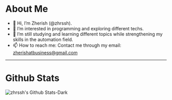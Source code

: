 # About Me
- 👋 Hi, I’m Zherish (@zhrssh).
- 👀 I’m interested in programming and exploring different techs.
- 🌱 I’m still studying and learning different topics while strengthening my skills in the automation field.
- 📫 How to reach me: Contact me through my email: zherishatbusiness@gmail.com
---
# Github Stats
![zhrssh's Github Stats-Dark](https://github-readme-stats.vercel.app/api?username=zhrssh\&show_icons=true\&text_color=1e1e1e\&title_color=3986ee\&border_color=1e1e1e\&rank_icon=github)

<!---
zhrssh/zhrssh is a ✨ special ✨ repository because its `README.md` (this file) appears on your GitHub profile.
You can click the Preview link to take a look at your changes.
--->
